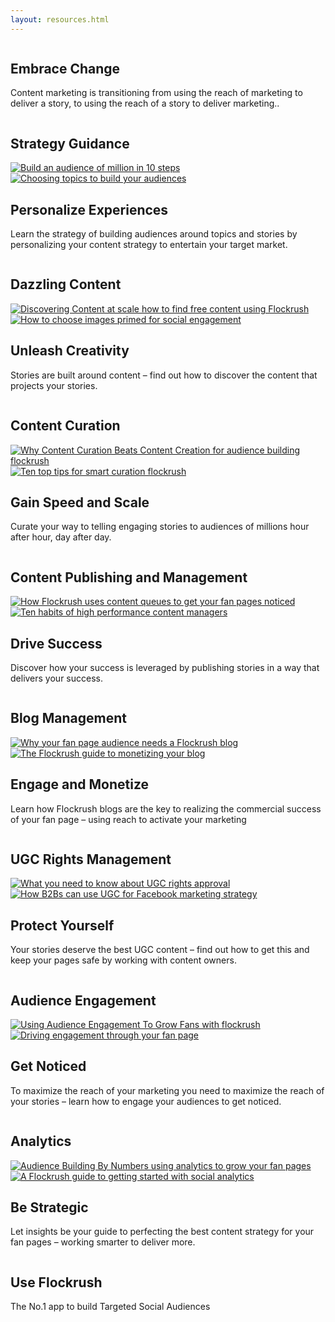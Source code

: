 ```yaml
---
layout: resources.html
---
```


<!-- Flockrush resources -->

 <div class="ui vertical stripe segment">
  <div class="ui container">
  <div class="ui padded grid">
  <div class="black row">
  <div class="column">
  <h2 class="ui inverted header">Embrace Change</h2>
  <p>Content marketing is transitioning from using the reach of marketing to deliver a story, to using the reach of a story to deliver marketing..</p>
</div>
</div>
  <div class="grey row">
  <div class="column">
  <h2>Strategy Guidance</h2>
</div>
</div>
  <div class="eight wide grey column">
  <a class="ui fluid image" href="/resources/How-to-build-an-audience-of-one-million-fans-in-ten-steps/"><img src="/img/resources/flockrush-build-an-audience-of-million-in-10-steps.jpg" alt="Build an audience of million in 10 steps"></a>
</div>
  <div class="eight wide grey column">
  <a class="ui fluid image" href="/resources/How-to-choose-a-topic-to-build-a-fan-page/"><img src="/img/resources/flockrush-How-to-choose-a-topic-to-build-an-audience.jpg" alt=" Choosing topics to build your audiences"></a>
</div>
  <div class="grey row">
  <div class="right aligned column">
  <h2 class="ui inverted header">Personalize Experiences</h2>
  <p>Learn the strategy of building audiences around topics and stories by personalizing your content strategy to entertain your target market.</p>
</div>
</div>
  <div class="yellow row">
  <div class="column">
  <h2>Dazzling Content</h2>
</div>
</div>
  <div class="eight wide yellow column">
  <a class="ui fluid image" href="/resources/Discovering-content-at-scale-how-to-find-high-performing-content-for-free-using-Flockrush/"><img src="/img/resources/discovering-content-at-scale–how-to-find-free-content-using-Flockrush.jpg" alt="Discovering Content at scale how to find free content using Flockrush"></a>
</div>
  <div class="eight wide yellow column">
  <a class="ui fluid image" href="/resources/How-to-choose-images-primed-for-social-engagement/"><img src="/img/resources/How-to-choose-images-primed-for-social-engagement.jpg" alt="How to choose images primed for social engagement"></a>
</div>
  <div class="yellow row">
  <div class="column">
  <h2 class="ui inverted header">Unleash Creativity</h2>
  <p>Stories are built around content – find out how to discover the content that projects your stories.</p>
</div>
</div>
  <div class="purple row">
  <div class="column">
  <h2>Content Curation</h2>
</div>
</div>
  <div class="eight wide purple column">
  <a class="ui fluid image" href="/resources/Why-Content-Curation-Beats-Content-Creation-for-audience-building/"><img src="/img/resources/Why-Content-Curation-Beats-Content-Creation-for-audience-building-flockrush.jpg" alt="Why Content Curation Beats Content Creation for audience building flockrush"></a>
</div>
  <div class="eight wide purple column">
  <a class="ui fluid image" href="/resources/Ten-top-tips-for-smart-curation/"><img src="/img/resources/Ten-top-tips-for-smart-curation-flockrush.jpg" alt="Ten top tips for smart curation flockrush"></a>
</div>
  <div class="purple row">
  <div class="right aligned column">
  <h2 class="ui inverted header">Gain Speed and Scale</h2>
  <p>Curate your way to telling engaging stories to audiences of millions hour after hour, day after day.
         </p>
</div>
</div>
  <div class="pink row">
  <div class="column">
  <h2>Content Publishing and Management</h2>
</div>
</div>
  <div class="eight wide pink column">
  <a class="ui fluid image" href="/resources/How-Flockrush-uses-content-queues-to-get-your-fan-pages-noticed/"><img src="/img/resources/How-Flockrush-uses-content-queues-to-get-your-fan-pages-noticed.jpg" alt="How Flockrush uses content queues to get your fan pages noticed"></a>
</div>
  <div class="eight wide pink column">
  <a class="ui fluid image" href="/resources/Ten-habits-of-high-performance-content-managers/"><img src="/img/resources/Ten-habits-of-high-performance-content-managers.jpg" alt="Ten habits of high performance content managers"></a>
</div>
  <div class="pink row">
  <div class="column">
  <h2 class="ui inverted header">Drive Success</h2>
  <p>Discover how your success is leveraged by publishing stories in a way that delivers your success.</p>
</div>
</div>
  <div class="green row">
  <div class="column">
  <h2>Blog Management</h2>
</div>
</div>
  <div class="eight wide green column">
  <a class="ui fluid image" href="/resources/Why-your-fan-page-audience-needs-a-Flockrush-blog/"><img src="/img/resources/Why-your-fanpage-audience-needs-a-Flockrush-blog.jpg" alt="Why your fan page audience needs a Flockrush blog"></a>
</div>
  <div class="eight wide green column">
  <a class="ui fluid image" href="/resources/The-Flockrush-guide-to-monetizing-your-blog/"><img src="/img/resources/The-Flockrush-guide-to-monetizing-your-blog.jpg" alt="The Flockrush guide to monetizing your blog"></a>
</div>
  <div class="green row">
  <div class="right aligned column">
  <h2 class="ui inverted header">Engage and Monetize</h2>
  <p>Learn how Flockrush blogs are the key to realizing the commercial success of your fan page – using reach to activate your marketing</p>
</div>
</div>
  <div class="flockorange row">
  <div class="column">
  <h2>UGC Rights Management</h2>
</div>
</div>
  <div class="eight wide flockorange column">
  <a class="ui fluid image" href="/resources/What-you-need-to-know-about-UGC-rights-approval/"><img src="/img/resources/What-you-need-to-know-about-UGC-rights-approval.jpg" alt="What you need to know about UGC rights approval"></a>
</div>
  <div class="eight wide flockorange column">
  <a class="ui fluid image" href="/resources/How-B2Bs-can-use-user-generated-content-to-unlock-a-Facebook-marketing-strategy/"><img src="/img/resources/How-B2Bs-can-use-user-generated-content-to-unlock-a-Facebook-marketing-strategy.jpg" alt="How B2Bs can use UGC for Facebook marketing strategy"></a>
</div>
  <div class="flockorange row">
  <div class="column">
  <h2 class="ui inverted header">Protect Yourself</h2>
  <p>Your stories deserve the best UGC content – find out how to get this and keep your pages safe by working with content owners.</p>
</div>
</div>
  <div class="flockblue row">
  <div class="column">
  <h2>Audience Engagement
         </h2>
</div>
</div>
  <div class="eight wide flockblue column">
  <a class="ui fluid image" href="/resources/Using-Audience-Engagement-To-Grow-Fans/"><img src="/img/resources/Using-Audience-Engagement-To-Grow-Fans-with-flockrush.jpg" alt="Using Audience Engagement To Grow Fans with flockrush"></a>
</div>
  <div class="eight wide flockblue column">
  <a class="ui fluid image" href="/resources/Driving-engagement-through-your-fan-page-audience/"><img src="/img/resources/Driving-engagement-through-your-fan-page-audience.jpg" alt="Driving engagement through your fan page"></a>
</div>
  <a class="ui fluid image" href="/resources/Driving-engagement-through-your-fan-page-audience/">
</a>
  <div class="flockblue row">
  <div class="right aligned column">
  <h2 class="ui inverted header">Get Noticed</h2>
  <p>To maximize the reach of your marketing you need to maximize the reach of your stories – learn how to engage your audiences to get noticed.</p>
</div>
</div>
  <div class="teal row">
  <div class="column">
  <h2>Analytics</h2>
</div>
</div>
  <div class="eight wide teal column">
  <a class="ui fluid image" href="/resources/Audience-Building-By-Numbers-using-analytics-to-grow-your-fan-pages/"><img src="/img/resources/Audience-Building-By-Numbers-using-analytics-to-grow-your-fan-pages.jpg" alt="Audience Building By Numbers using analytics to grow your fan pages"></a>
</div>
  <div class="eight wide teal column">
  <a class="ui fluid image" href="/resources/The-Flockrush-guide-to-beginners-social-analytics/"><img src="/img/resources/The-Flockrush-guide-to-beginners-social-analytics.jpg" alt="A Flockrush guide to getting started with social analytics"></a>
</div>
  <div class="teal row">
  <div class="column">
  <h2 class="ui inverted header">Be Strategic</h2>
  <p>Let insights be your guide to perfecting the best content strategy for your fan pages – working smarter to deliver more.</p>
</div>
</div>
  <div class="black row">
  <div class="right aligned column">
  <h2 class="ui inverted header">Use Flockrush</h2>
  <p>The No.1 app to build Targeted Social Audiences</p>
</div>
</div>
</div>
</div>
</div>
